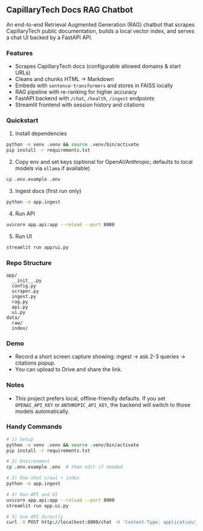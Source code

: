 ## CapillaryTech Docs RAG Chatbot

An end-to-end Retrieval Augmented Generation (RAG) chatbot that scrapes CapillaryTech public documentation, builds a local vector index, and serves a chat UI backed by a FastAPI API.

### Features
- Scrapes CapillaryTech docs (configurable allowed domains & start URLs)
- Cleans and chunks HTML → Markdown
- Embeds with `sentence-transformers` and stores in FAISS locally
- RAG pipeline with re-ranking for higher accuracy
- FastAPI backend with `/chat`, `/health`, `/ingest` endpoints
- Streamlit frontend with session history and citations

### Quickstart
1) Install dependencies
```bash
python -m venv .venv && source .venv/bin/activate
pip install -r requirements.txt
```
2) Copy env and set keys (optional for OpenAI/Anthropic; defaults to local models via `ollama` if available)
```bash
cp .env.example .env
```
3) Ingest docs (first run only)
```bash
python -m app.ingest
```
4) Run API
```bash
uvicorn app.api:app --reload --port 8000
```
5) Run UI
```bash
streamlit run app/ui.py
```

### Repo Structure
```
app/
  __init__.py
  config.py
  scraper.py
  ingest.py
  rag.py
  api.py
  ui.py
data/
  raw/
  index/
``` 

### Demo
- Record a short screen capture showing: ingest → ask 2-3 queries → citations popup.
- You can upload to Drive and share the link.

### Notes
- This project prefers local, offline-friendly defaults. If you set `OPENAI_API_KEY` or `ANTHROPIC_API_KEY`, the backend will switch to those models automatically.

### Handy Commands
```bash
# 1) Setup
python -m venv .venv && source .venv/bin/activate
pip install -r requirements.txt

# 2) Environment
cp .env.example .env  # then edit if needed

# 3) One-shot crawl + index
python -m app.ingest

# 4) Run API and UI
uvicorn app.api:app --reload --port 8000
streamlit run app.ui.py

# 5) Use API directly
curl -X POST http://localhost:8000/chat -H 'Content-Type: application/json' -d '{"query":"What is CapillaryTech?"}'
```


